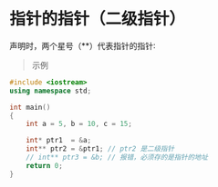 


&emsp;
# 指针的指针（二级指针）

声明时，两个星号（**）代表指针的指针∶
>示例
```cpp
#include <iostream>
using namespace std;

int main()
{
    int a = 5, b = 10, c = 15;

    int* ptr1  = &a;
    int** ptr2 = &ptr1; // ptr2 是二级指针
    // int** ptr3 = &b; // 报错，必须存的是指针的地址
    return 0;
}
```

